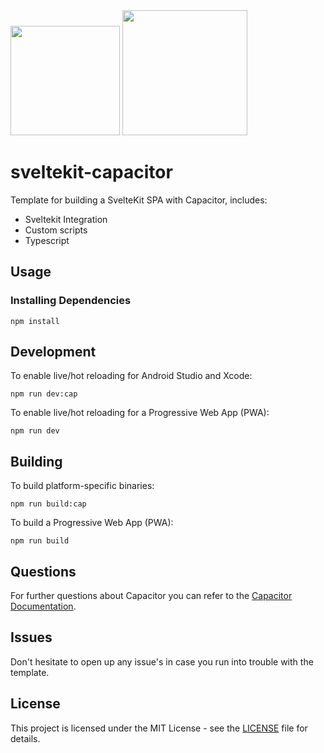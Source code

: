 <img width="175px" src="https://github.com/Hugos68/sveltekit-capacitor/assets/63101006/3b8324ff-f27d-48a3-a74d-f7aabb2f530e" />
<img width="200px" src="https://github.com/Hugos68/sveltekit-capacitor/assets/63101006/e748ecc6-2a2d-4dd5-95c2-4ff4cf8a307b" />

# sveltekit-capacitor

Template for building a SvelteKit SPA with Capacitor, includes:

- Sveltekit Integration
- Custom scripts
- Typescript

## Usage

### Installing Dependencies

```node
npm install
```

## Development

To enable live/hot reloading for Android Studio and Xcode:
```shell
npm run dev:cap
```

To enable live/hot reloading for a Progressive Web App (PWA):
```shell
npm run dev
```

## Building

To build platform-specific binaries:
```shell
npm run build:cap
```

To build a Progressive Web App (PWA):
```shell
npm run build
```

## Questions

For further questions about Capacitor you can refer to the [Capacitor Documentation](https://capacitorjs.com/docs).

## Issues

Don't hesitate to open up any issue's in case you run into trouble with the template.

## License

This project is licensed under the MIT License - see the [LICENSE](LICENSE) file for details.
